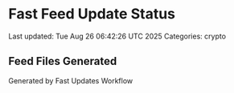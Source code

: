 # Fast Feed Update Status
Last updated: Tue Aug 26 06:42:26 UTC 2025
Categories: crypto

## Feed Files Generated

Generated by Fast Updates Workflow
